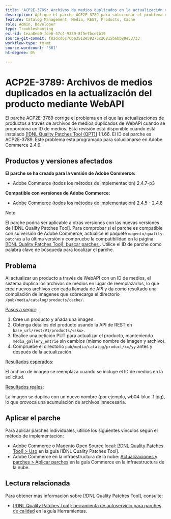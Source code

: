 ```yaml
---
title: 'ACP2E-3789: Archivos de medios duplicados en la actualización del producto mediante WebAPI'
description: Aplique el parche ACP2E-3789 para solucionar el problema de Adobe Commerce en el que las actualizaciones de productos se realizan mediante archivos de medios duplicados de WebAPI cuando se proporciona un ID de medios.
feature: Catalog Management, Media, REST, Products, Cache
role: Admin, Developer
type: Troubleshooting
exl-id: 1eaa8ed0-fde6-47c4-9339-8f5e7bce7b19
source-git-commit: f82dcd6c76ba3512e59275c26815b6bb89e53733
workflow-type: tm+mt
source-wordcount: '361'
ht-degree: 0%

---
```


# ACP2E-3789: Archivos de medios duplicados en la actualización del producto mediante WebAPI

El parche ACP2E-3789 corrige el problema en el que las actualizaciones de productos a través de archivos de medios duplicados de WebAPI cuando se proporciona un ID de medios. Esta revisión está disponible cuando está instalado [[!DNL Quality Patches Tool (QPT)]](/help/tools/quality-patches-tool/quality-patches-tool-to-self-serve-quality-patches.md) 1.1.66. El ID del parche es ACP2E-3789. Este problema está programado para solucionarse en Adobe Commerce 2.4.9.

## Productos y versiones afectados

**El parche se ha creado para la versión de Adobe Commerce:**

* Adobe Commerce (todos los métodos de implementación) 2.4.7-p3

**Compatible con versiones de Adobe Commerce:**

* Adobe Commerce (todos los métodos de implementación) 2.4.5 - 2.4.8

>[!NOTE]
>
>El parche podría ser aplicable a otras versiones con las nuevas versiones de [!DNL Quality Patches Tool]. Para comprobar si el parche es compatible con su versión de Adobe Commerce, actualice el paquete `magento/quality-patches` a la última versión y compruebe la compatibilidad en la página [[!DNL Quality Patches Tool]: buscar parches ](https://experienceleague.adobe.com/tools/commerce-quality-patches/index.html). Utilice el ID de parche como palabra clave de búsqueda para localizar el parche.

## Problema

Al actualizar un producto a través de WebAPI con un ID de medios, el sistema duplica los archivos de medios en lugar de reemplazarlos, lo que crea nuevos archivos con cada llamada de API y da como resultado una compilación de imágenes que sobrecarga el directorio `/pub/media/catalog/products/cache/`.

<u>Pasos a seguir</u>:

1. Cree un producto y añada una imagen.
1. Obtenga detalles del producto usando la API de REST en `base_url/rest/V1/products/<sku>`.
1. Realice una petición PUT para actualizar el producto, manteniendo `media_gallery_entrie` sin cambios (mismo nombre de imagen y archivo).
1. Compruebe el directorio `pub/media/catalog/product/xx/yy` antes y después de la actualización.

<u>Resultados esperados</u>:

El archivo de imagen se reemplaza cuando se incluye el ID de medios en la solicitud.

<u>Resultados reales</u>:

La imagen se duplica con un nuevo nombre (por ejemplo, wb04-blue-1.jpg), lo que provoca una acumulación de archivos innecesaria.

## Aplicar el parche

Para aplicar parches individuales, utilice los siguientes vínculos según el método de implementación:

* Adobe Commerce o Magento Open Source local: [[!DNL Quality Patches Tool] > Uso](/help/tools/quality-patches-tool/usage.md) en la guía [!DNL Quality Patches Tool].
* Adobe Commerce en la infraestructura de la nube: [Actualizaciones y parches > Aplicar parches](https://experienceleague.adobe.com/docs/commerce-cloud-service/user-guide/develop/upgrade/apply-patches.html) en la guía Commerce en la infraestructura de la nube.

## Lectura relacionada

Para obtener más información sobre [!DNL Quality Patches Tool], consulte:

* [[!DNL Quality Patches Tool]: herramienta de autoservicio para parches de calidad](/help/tools/quality-patches-tool/quality-patches-tool-to-self-serve-quality-patches.md) en la guía Herramientas.
